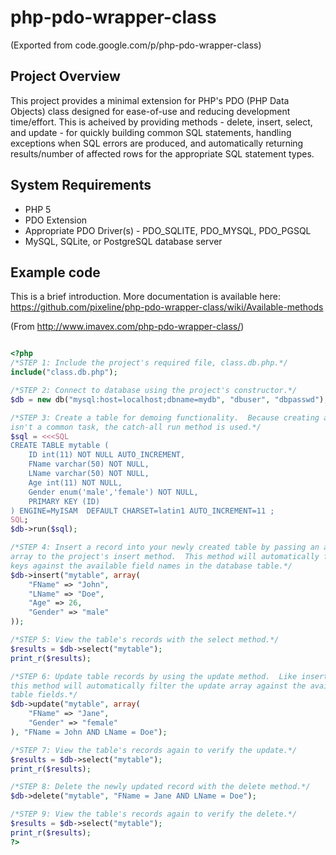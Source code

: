 # php-pdo-wrapper-class
(Exported from code.google.com/p/php-pdo-wrapper-class)

## Project Overview

This project provides a minimal extension for PHP's PDO (PHP Data Objects) class designed for ease-of-use and reducing development time/effort. This is acheived by providing methods - delete, insert, select, and update - for quickly building common SQL statements, handling exceptions when SQL errors are produced, and automatically returning results/number of affected rows for the appropriate SQL statement types.

## System Requirements
- PHP 5
- PDO Extension
- Appropriate PDO Driver(s) - PDO_SQLITE, PDO_MYSQL, PDO_PGSQL
- MySQL, SQLite, or PostgreSQL database server

## Example code

This is a brief introduction. More documentation is available here: <https://github.com/pixeline/php-pdo-wrapper-class/wiki/Available-methods>

(From http://www.imavex.com/php-pdo-wrapper-class/)

`````php

<?php
/*STEP 1: Include the project's required file, class.db.php.*/
include("class.db.php");

/*STEP 2: Connect to database using the project's constructor.*/
$db = new db("mysql:host=localhost;dbname=mydb", "dbuser", "dbpasswd");

/*STEP 3: Create a table for demoing functionality.  Because creating a table
isn't a common task, the catch-all run method is used.*/
$sql = <<<SQL
CREATE TABLE mytable (
    ID int(11) NOT NULL AUTO_INCREMENT,
    FName varchar(50) NOT NULL,
    LName varchar(50) NOT NULL,
    Age int(11) NOT NULL,
    Gender enum('male','female') NOT NULL,
    PRIMARY KEY (ID)
) ENGINE=MyISAM  DEFAULT CHARSET=latin1 AUTO_INCREMENT=11 ;
SQL;
$db->run($sql);

/*STEP 4: Insert a record into your newly created table by passing an associative
array to the project's insert method.  This method will automatically filter the array's
keys against the available field names in the database table.*/
$db->insert("mytable", array(
    "FName" => "John",
    "LName" => "Doe",
    "Age" => 26,
    "Gender" => "male"
));

/*STEP 5: View the table's records with the select method.*/
$results = $db->select("mytable");
print_r($results);

/*STEP 6: Update table records by using the update method.  Like insert,
this method will automatically filter the update array against the available
table fields.*/
$db->update("mytable", array(
    "FName" => "Jane",
    "Gender" => "female"
), "FName = John AND LName = Doe");

/*STEP 7: View the table's records again to verify the update.*/
$results = $db->select("mytable");
print_r($results);

/*STEP 8: Delete the newly updated record with the delete method.*/
$db->delete("mytable", "FName = Jane AND LName = Doe");

/*STEP 9: View the table's records again to verify the delete.*/
$results = $db->select("mytable");
print_r($results);
?>
